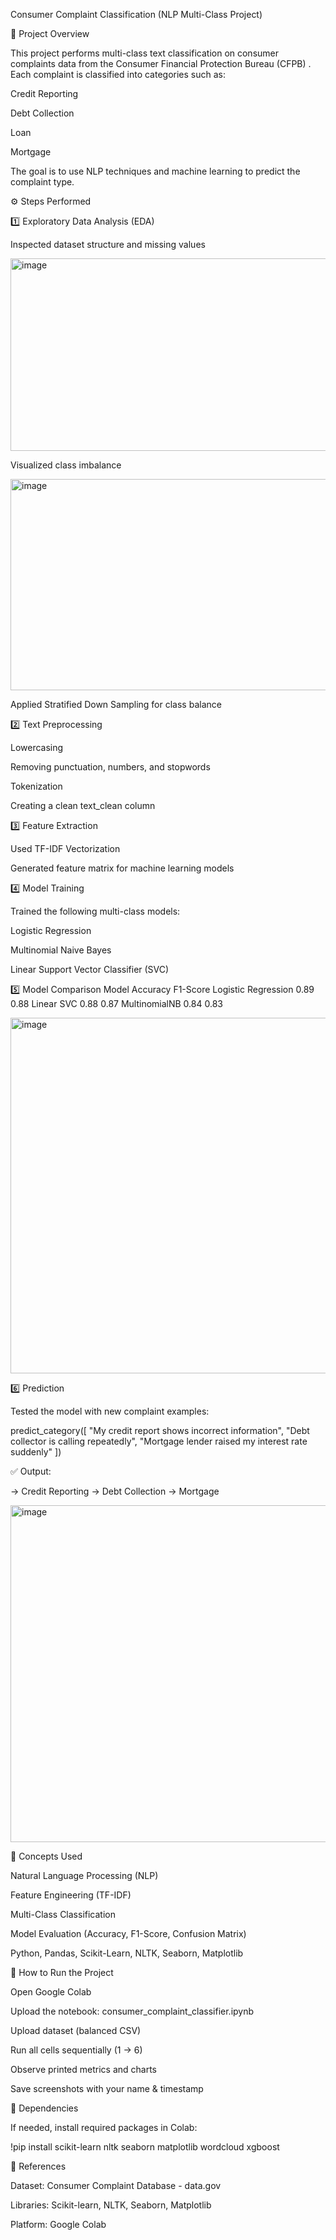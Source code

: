 Consumer Complaint Classification (NLP Multi-Class Project)


📘 Project Overview

This project performs multi-class text classification on consumer complaints data from the Consumer Financial Protection Bureau (CFPB)
.
Each complaint is classified into categories such as:

Credit Reporting

Debt Collection

Loan

Mortgage

The goal is to use NLP techniques and machine learning to predict the complaint type.

⚙️ Steps Performed

1️⃣ Exploratory Data Analysis (EDA)

Inspected dataset structure and missing values

<img width="937" height="308" alt="image" src="https://github.com/user-attachments/assets/134e2f15-1c17-46c0-87e3-ce9f392e555a" />



Visualized class imbalance

<img width="1334" height="338" alt="image" src="https://github.com/user-attachments/assets/c7257433-8eff-461e-9c02-8482e65fb5f4" />


Applied Stratified Down Sampling for class balance


2️⃣ Text Preprocessing

Lowercasing

Removing punctuation, numbers, and stopwords

Tokenization

Creating a clean text_clean column



3️⃣ Feature Extraction

Used TF-IDF Vectorization

Generated feature matrix for machine learning models

4️⃣ Model Training

Trained the following multi-class models:

Logistic Regression

Multinomial Naive Bayes

Linear Support Vector Classifier (SVC)




5️⃣ Model Comparison
Model	Accuracy	F1-Score
Logistic Regression	0.89	0.88
Linear SVC	0.88	0.87
MultinomialNB	0.84	0.83

<img width="670" height="569" alt="image" src="https://github.com/user-attachments/assets/a411d717-f8d6-402f-bbb0-aedfcbbe4d20" />



6️⃣ Prediction

Tested the model with new complaint examples:

predict_category([
  "My credit report shows incorrect information",
  "Debt collector is calling repeatedly",
  "Mortgage lender raised my interest rate suddenly"
])


✅ Output:

→ Credit Reporting
→ Debt Collection
→ Mortgage


<img width="917" height="539" alt="image" src="https://github.com/user-attachments/assets/222abb93-8298-423d-9c79-2c2314268d47" />



🧠 Concepts Used

Natural Language Processing (NLP)

Feature Engineering (TF-IDF)

Multi-Class Classification

Model Evaluation (Accuracy, F1-Score, Confusion Matrix)

Python, Pandas, Scikit-Learn, NLTK, Seaborn, Matplotlib

🚀 How to Run the Project

Open Google Colab

Upload the notebook: consumer_complaint_classifier.ipynb

Upload dataset (balanced CSV)

Run all cells sequentially (1 → 6)

Observe printed metrics and charts

Save screenshots with your name & timestamp

💾 Dependencies

If needed, install required packages in Colab:

!pip install scikit-learn nltk seaborn matplotlib wordcloud xgboost

🧾 References

Dataset: Consumer Complaint Database - data.gov

Libraries: Scikit-learn, NLTK, Seaborn, Matplotlib

Platform: Google Colab

